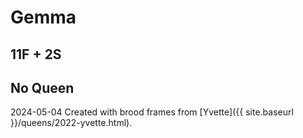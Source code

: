 # Gemma

## 11F + 2S

## No Queen

2024-05-04 Created with brood frames from [Yvette]({{ site.baseurl }}/queens/2022-yvette.html).


